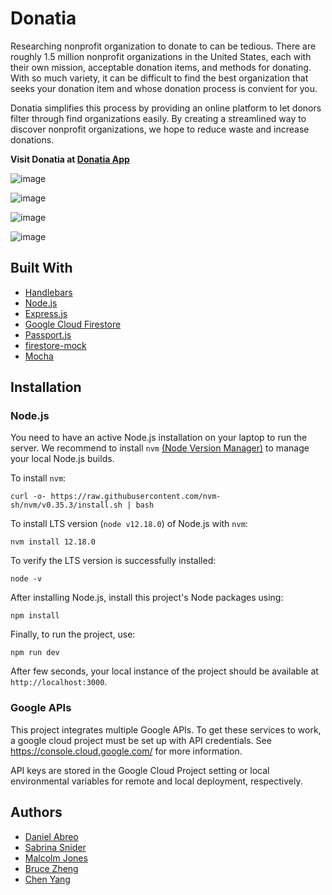 # Donatia

Researching nonprofit organization to donate to can be tedious. There are roughly 1.5 million nonprofit organizations in the United States, each with their own mission, acceptable donation items, and methods for donating. With so much variety, it can be difficult to find the best organization that seeks your donation item and whose donation process is convient for you.

Donatia simplifies this process by providing an online platform to let donors filter through find organizations easily. By creating a streamlined way to discover nonprofit organizations, we hope to reduce waste and increase donations.

**Visit Donatia at [Donatia App](https://gsi-step-capstone.wl.r.appspot.com/)**

![image](https://user-images.githubusercontent.com/10712922/89314326-845e0e00-d647-11ea-9415-aef9c1e18e74.png)

![image](https://user-images.githubusercontent.com/10712922/89314467-ad7e9e80-d647-11ea-812a-27eb634ee9a5.png)

![image](https://user-images.githubusercontent.com/10712922/89314536-c5eeb900-d647-11ea-81f4-6e629d18f3cf.png)

![image](https://user-images.githubusercontent.com/10712922/89314596-dc951000-d647-11ea-8500-4618b1c73a6c.png)

## Built With

- [Handlebars](https://handlebarsjs.com/)
- [Node.js](https://nodejs.org/en/)
- [Express.js](https://expressjs.com/)
- [Google Cloud Firestore](https://cloud.google.com/firestore)
- [Passport.js](http://www.passportjs.org/)
- [firestore-mock](https://www.npmjs.com/package/firestore-mock)
- [Mocha](https://mochajs.org/)


## Installation

### Node.js

You need to have an active Node.js installation on your laptop to run the server. We recommend to install `nvm` [(Node Version Manager)](https://github.com/nvm-sh/nvm) to manage your local Node.js builds.

To install `nvm`:

```
curl -o- https://raw.githubusercontent.com/nvm-sh/nvm/v0.35.3/install.sh | bash
```

To install LTS version (`node v12.18.0`) of Node.js with `nvm`:

```
nvm install 12.18.0
```

To verify the LTS version is successfully installed:

```
node -v
```

After installing Node.js, install this project's Node packages using:

```
npm install
```

Finally, to run the project, use:

`npm run dev`

After few seconds, your local instance of the project should be available at `http://localhost:3000`.

### Google APIs

This project integrates multiple Google APIs. To get these services to work, a google cloud project must be set up with API credentials. See https://console.cloud.google.com/ for more information.

API keys are stored in the Google Cloud Project setting or local environmental variables for remote and local deployment, respectively.

## Authors

- [Daniel Abreo](https://github.com/danielabreo)
- [Sabrina Snider](https://github.com/SabrinaSnider)
- [Malcolm Jones](https://github.com/malcolmrjones)
- [Bruce Zheng](https://github.com/brucezheng)
- [Chen Yang](https://github.com/ccyang314)
